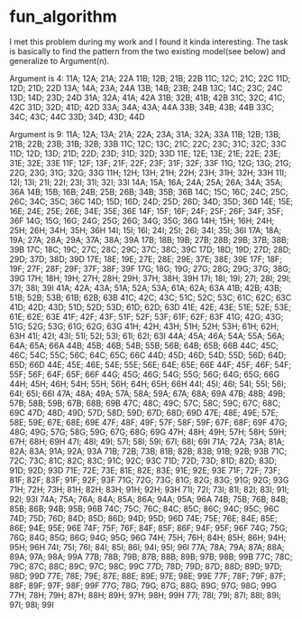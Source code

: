# fun_algorithm
I met this problem during my work and I found it kinda interesting. The task is basically to find the pattern from the two existing model(see below)
and generalize to Argument(n).

Argument is 4:
11A; 12A; 21A; 22A
11B; 12B; 21B; 22B
11C; 12C; 21C; 22C
11D; 12D; 21D; 22D
13A; 14A; 23A; 24A
13B; 14B; 23B; 24B
13C; 14C; 23C; 24C
13D; 14D; 23D; 24D
31A; 32A; 41A; 42A
31B; 32B; 41B; 42B
31C; 32C; 41C; 42C
31D; 32D; 41D; 42D
33A; 34A; 43A; 44A
33B; 34B; 43B; 44B
33C; 34C; 43C; 44C
33D; 34D; 43D; 44D

Argument is 9:
11A; 12A; 13A; 21A; 22A; 23A; 31A; 32A; 33A
11B; 12B; 13B; 21B; 22B; 23B; 31B; 32B; 33B
11C; 12C; 13C; 21C; 22C; 23C; 31C; 32C; 33C
11D; 12D; 13D; 21D; 22D; 23D; 31D; 32D; 33D
11E; 12E; 13E; 21E; 22E; 23E; 31E; 32E; 33E
11F; 12F; 13F; 21F; 22F; 23F; 31F; 32F; 33F
11G; 12G; 13G; 21G; 22G; 23G; 31G; 32G; 33G
11H; 12H; 13H; 21H; 22H; 23H; 31H; 32H; 33H
11I; 12I; 13I; 21I; 22I; 23I; 31I; 32I; 33I
14A; 15A; 16A; 24A; 25A; 26A; 34A; 35A; 36A
14B; 15B; 16B; 24B; 25B; 26B; 34B; 35B; 36B
14C; 15C; 16C; 24C; 25C; 26C; 34C; 35C; 36C
14D; 15D; 16D; 24D; 25D; 26D; 34D; 35D; 36D
14E; 15E; 16E; 24E; 25E; 26E; 34E; 35E; 36E
14F; 15F; 16F; 24F; 25F; 26F; 34F; 35F; 36F
14G; 15G; 16G; 24G; 25G; 26G; 34G; 35G; 36G
14H; 15H; 16H; 24H; 25H; 26H; 34H; 35H; 36H
14I; 15I; 16I; 24I; 25I; 26I; 34I; 35I; 36I
17A; 18A; 19A; 27A; 28A; 29A; 37A; 38A; 39A
17B; 18B; 19B; 27B; 28B; 29B; 37B; 38B; 39B
17C; 18C; 19C; 27C; 28C; 29C; 37C; 38C; 39C
17D; 18D; 19D; 27D; 28D; 29D; 37D; 38D; 39D
17E; 18E; 19E; 27E; 28E; 29E; 37E; 38E; 39E
17F; 18F; 19F; 27F; 28F; 29F; 37F; 38F; 39F
17G; 18G; 19G; 27G; 28G; 29G; 37G; 38G; 39G
17H; 18H; 19H; 27H; 28H; 29H; 37H; 38H; 39H
17I; 18I; 19I; 27I; 28I; 29I; 37I; 38I; 39I
41A; 42A; 43A; 51A; 52A; 53A; 61A; 62A; 63A
41B; 42B; 43B; 51B; 52B; 53B; 61B; 62B; 63B
41C; 42C; 43C; 51C; 52C; 53C; 61C; 62C; 63C
41D; 42D; 43D; 51D; 52D; 53D; 61D; 62D; 63D
41E; 42E; 43E; 51E; 52E; 53E; 61E; 62E; 63E
41F; 42F; 43F; 51F; 52F; 53F; 61F; 62F; 63F
41G; 42G; 43G; 51G; 52G; 53G; 61G; 62G; 63G
41H; 42H; 43H; 51H; 52H; 53H; 61H; 62H; 63H
41I; 42I; 43I; 51I; 52I; 53I; 61I; 62I; 63I
44A; 45A; 46A; 54A; 55A; 56A; 64A; 65A; 66A
44B; 45B; 46B; 54B; 55B; 56B; 64B; 65B; 66B
44C; 45C; 46C; 54C; 55C; 56C; 64C; 65C; 66C
44D; 45D; 46D; 54D; 55D; 56D; 64D; 65D; 66D
44E; 45E; 46E; 54E; 55E; 56E; 64E; 65E; 66E
44F; 45F; 46F; 54F; 55F; 56F; 64F; 65F; 66F
44G; 45G; 46G; 54G; 55G; 56G; 64G; 65G; 66G
44H; 45H; 46H; 54H; 55H; 56H; 64H; 65H; 66H
44I; 45I; 46I; 54I; 55I; 56I; 64I; 65I; 66I
47A; 48A; 49A; 57A; 58A; 59A; 67A; 68A; 69A
47B; 48B; 49B; 57B; 58B; 59B; 67B; 68B; 69B
47C; 48C; 49C; 57C; 58C; 59C; 67C; 68C; 69C
47D; 48D; 49D; 57D; 58D; 59D; 67D; 68D; 69D
47E; 48E; 49E; 57E; 58E; 59E; 67E; 68E; 69E
47F; 48F; 49F; 57F; 58F; 59F; 67F; 68F; 69F
47G; 48G; 49G; 57G; 58G; 59G; 67G; 68G; 69G
47H; 48H; 49H; 57H; 58H; 59H; 67H; 68H; 69H
47I; 48I; 49I; 57I; 58I; 59I; 67I; 68I; 69I
71A; 72A; 73A; 81A; 82A; 83A; 91A; 92A; 93A
71B; 72B; 73B; 81B; 82B; 83B; 91B; 92B; 93B
71C; 72C; 73C; 81C; 82C; 83C; 91C; 92C; 93C
71D; 72D; 73D; 81D; 82D; 83D; 91D; 92D; 93D
71E; 72E; 73E; 81E; 82E; 83E; 91E; 92E; 93E
71F; 72F; 73F; 81F; 82F; 83F; 91F; 92F; 93F
71G; 72G; 73G; 81G; 82G; 83G; 91G; 92G; 93G
71H; 72H; 73H; 81H; 82H; 83H; 91H; 92H; 93H
71I; 72I; 73I; 81I; 82I; 83I; 91I; 92I; 93I
74A; 75A; 76A; 84A; 85A; 86A; 94A; 95A; 96A
74B; 75B; 76B; 84B; 85B; 86B; 94B; 95B; 96B
74C; 75C; 76C; 84C; 85C; 86C; 94C; 95C; 96C
74D; 75D; 76D; 84D; 85D; 86D; 94D; 95D; 96D
74E; 75E; 76E; 84E; 85E; 86E; 94E; 95E; 96E
74F; 75F; 76F; 84F; 85F; 86F; 94F; 95F; 96F
74G; 75G; 76G; 84G; 85G; 86G; 94G; 95G; 96G
74H; 75H; 76H; 84H; 85H; 86H; 94H; 95H; 96H
74I; 75I; 76I; 84I; 85I; 86I; 94I; 95I; 96I
77A; 78A; 79A; 87A; 88A; 89A; 97A; 98A; 99A
77B; 78B; 79B; 87B; 88B; 89B; 97B; 98B; 99B
77C; 78C; 79C; 87C; 88C; 89C; 97C; 98C; 99C
77D; 78D; 79D; 87D; 88D; 89D; 97D; 98D; 99D
77E; 78E; 79E; 87E; 88E; 89E; 97E; 98E; 99E
77F; 78F; 79F; 87F; 88F; 89F; 97F; 98F; 99F
77G; 78G; 79G; 87G; 88G; 89G; 97G; 98G; 99G
77H; 78H; 79H; 87H; 88H; 89H; 97H; 98H; 99H
77I; 78I; 79I; 87I; 88I; 89I; 97I; 98I; 99I
